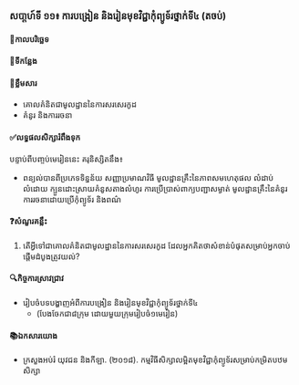 ### សបា្តហ៍ទី ១១៖ ការបង្រៀន និងរៀនមុខវិជ្ជាកុំព្យូទ័រថ្នាក់ទី៤ (តចប់)
#### 📅កាលបរិច្ឆេទ	
#### 🏢ទីកន្លែង
#### 📖ខ្លឹមសារ
*	គោលគំនិតជាមូលដ្ឋាននៃការសរសេរកូដ
*	គំនូរ និងការរចនា
#### ✅លទ្ធផលសិក្សារំពឹងទុក	
បន្ទាប់ពីបញ្ចប់មេរៀននេះ គរុនិស្សិតនឹង៖
*	ពន្យល់បានពីប្រភេទទិន្នន័យ សញ្ញាប្រមាណវិធី មូលដ្ឋានគ្រឹះនៃភាពសមហេតុផល លំដាប់លំដោយ ក្បួនដោះស្រាយគំនូសតាងលំហូរ ការប្រើប្រាស់ពាក្យបញ្ជាសម្ងាត់ មូលដ្ឋានគ្រឹះនៃគំនូរការរចនាដោយប្រើកុំព្យូទ័រ និងពណ៌
#### ❓សំណួរគន្លឹះ
1.	តើអ្វីទៅជាគោលគំនិតជាមូលដ្ឋាននៃការសរសេរកូដ ដែលអ្នកគិតថាសំខាន់បំផុតសម្រាប់អ្នកចាប់ផ្តើមដំបូងត្រូវយល់?
#### 🔍កិច្ចការស្រាវជ្រាវ
*	រៀបចំបទបង្ហាញអំពីការបង្រៀន និងរៀនមុខវិជ្ជាកុំព្យូទ័រថ្នាក់ទី៤
	*	(បែងចែកជា៨ក្រុម ដោយមួយក្រុមរៀបចំ១មេរៀន)
#### 📚ឯកសារយោង
*	ក្រសួងអប់រំ យុវជន និងកីឡា. (២០១៨). កម្មវិធីសិក្សាលម្អិតមុខវិជ្ជាកុំព្យូទ័រសម្រាប់កម្រិតបឋមសិក្សា